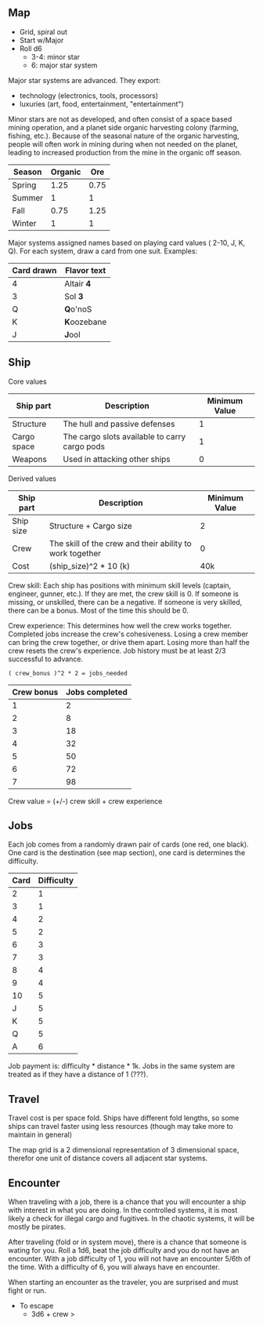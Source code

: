 ## Map
* Grid, spiral out
* Start w/Major
* Roll d6
  * 3-4: minor star
  * 6: major star system

Major star systems are advanced. They export:
  * technology (electronics, tools, processors)
  * luxuries (art, food, entertainment, "entertainment")

Minor stars are not as developed, and often consist of a space based mining operation, and a planet side organic harvesting colony (farming, fishing, etc.). Because of the seasonal nature of the organic harvesting, people will often work in mining during when not needed on the planet, leading to increased production from the mine in the organic off season.

| Season | Organic | Ore  |
|--------|---------|------|
| Spring | 1.25    | 0.75 |
| Summer | 1       | 1    |
| Fall   | 0.75    | 1.25 |
| Winter | 1       | 1    |

Major systems assigned names based on playing card values ( 2-10, J, K, Q). For each system, draw a card from one suit. Examples:

| Card drawn | Flavor text |
|--- | --- |
| 4 | Altair **4** |
| 3 | Sol **3** |
| Q | **Q**o'noS |
| K | **K**oozebane |
| J | **J**ool |

## Ship
Core values

| Ship part   | Description                                              | Minimum Value |
|-------------|----------------------------------------------------------|---------------|
| Structure   | The hull and passive defenses                            | 1             |
| Cargo space | The cargo slots available to carry cargo pods            | 1             |
| Weapons     | Used in attacking other ships                            | 0             |

Derived values

| Ship part | Description                                              | Minimum Value |
|-----------|----------------------------------------------------------|---------------|
| Ship size | Structure + Cargo size                                   | 2             |
| Crew      | The skill of the crew and their ability to work together | 0             |
| Cost      | (ship_size)^2 * 10 (k)                                   | 40k           |

Crew skill: Each ship has positions with minimum skill levels (captain, engineer, gunner, etc.). If they are met, the crew skill is 0. If someone is missing, or unskilled, there can be a negative. If someone is very skilled, there can be a bonus. Most of the time this should be 0.

Crew experience: This determines how well the crew works together. Completed jobs increase the crew's cohesiveness. Losing a crew member can bring the crew together, or drive them apart. Losing more than half the crew resets the crew's experience. Job history must be at least 2/3 successful to advance.

    ( crew_bonus )^2 * 2 = jobs_needed

| Crew bonus | Jobs completed |
|------------|----------------|
| 1          | 2              |
| 2          | 8              |
| 3          | 18             |
| 4          | 32             |
| 5          | 50             |
| 6          | 72             |
| 7          | 98             |

Crew value = (+/-) crew skill + crew experience

## Jobs

Each job comes from a randomly drawn pair of cards (one red, one black). One card is the destination (see map section), one card is determines the difficulty.

| Card | Difficulty |
|------|------------|
| 2    | 1          |
| 3    | 1          |
| 4    | 2          |
| 5    | 2          |
| 6    | 3          |
| 7    | 3          |
| 8    | 4          |
| 9    | 4          |
| 10   | 5          |
| J    | 5          |
| K    | 5          |
| Q    | 5          |
| A    | 6          |

Job payment is: difficulty * distance * 1k. Jobs in the same system are treated as if they have a distance of 1 (???).

## Travel

Travel cost is per space fold. Ships have different fold lengths, so some ships can travel faster using less resources (though may take more to maintain in general)

The map grid is a 2 dimensional representation of 3 dimensional space, therefor one unit of distance covers all adjacent star systems.

## Encounter

When traveling with a job, there is a chance that you will encounter a ship with interest in what you are doing. In the controlled systems, it is most likely a check for illegal cargo and fugitives. In the chaotic systems, it will be mostly be pirates.

After traveling (fold or in system move), there is a chance that someone is wating for you. Roll a 1d6, beat the job difficulty and you do not have an encounter. With a job difficulty of 1, you will not have an encounter 5/6th of the time. With a difficulty of 6, you will always have en encounter.

When starting an encounter as the traveler, you are surprised and must fight or run.

* To escape
  * 3d6 + crew > 
